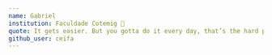 ```yaml
---
name: Gabriel
institution: Faculdade Cotemig 🧠
quote: It gets easier. But you gotta do it every day, that’s the hard part
github_user: ceifa
---
```

